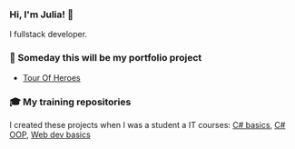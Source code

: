 ### Hi, I'm Julia! 👋 
I fullstack developer.

### 👀 Someday this will be my portfolio project
- [Tour Of Heroes](https://github.com/pinfib/TourOfHeroes)

### 🎓 My training repositories 
I created these projects when I was a student a IT courses: [C# basics](https://github.com/pinfib/AcademItsProgrammingFundamentals), [C# OOP](https://github.com/pinfib/AcademItsDorosh/tree/master/SharpOop1), [Web dev basics](https://github.com/pinfib/AcademItsClientSideWeb/tree/master/ClientSideWebOct20)

<!--
**pinfib/pinfib** is a ✨ _special_ ✨ repository because its `README.md` (this file) appears on your GitHub profile.

Here are some ideas to get you started:

- 🔭 I’m currently working on ...
- 🌱 I’m currently learning ...
- 👯 I’m looking to collaborate on ...
- 🤔 I’m looking for help with ...
- 💬 Ask me about ...
- 📫 How to reach me: ...
- 😄 Pronouns: ...
- ⚡ Fun fact: ...
-->
